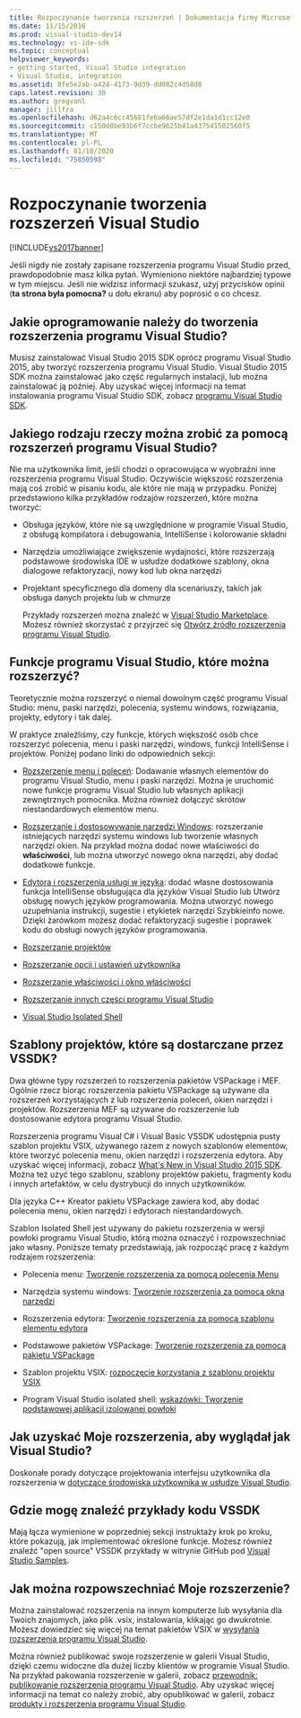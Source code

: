 ```yaml
---
title: Rozpoczynanie tworzenia rozszerzeń | Dokumentacja firmy Microsoft
ms.date: 11/15/2016
ms.prod: visual-studio-dev14
ms.technology: vs-ide-sdk
ms.topic: conceptual
helpviewer_keywords:
- getting started, Visual Studio integration
- Visual Studio, integration
ms.assetid: 8fe5e2ab-a424-4173-9d39-dd082c4d58d0
caps.latest.revision: 30
ms.author: gregvanl
manager: jillfra
ms.openlocfilehash: d62a4c6cc45681fe6a66ae57df2e1da1d1cc12e0
ms.sourcegitcommit: c150d0be93b6f7ccbe9625b41a437541502560f5
ms.translationtype: MT
ms.contentlocale: pl-PL
ms.lasthandoff: 01/10/2020
ms.locfileid: "75850598"
---
```

# <a name="starting-to-develop-visual-studio-extensions"></a>Rozpoczynanie tworzenia rozszerzeń Visual Studio
[!INCLUDE[vs2017banner](../includes/vs2017banner.md)]

Jeśli nigdy nie zostały zapisane rozszerzenia programu Visual Studio przed, prawdopodobnie masz kilka pytań. Wymieniono niektóre najbardziej typowe w tym miejscu. Jeśli nie widzisz informacji szukasz, użyj przycisków opinii (**ta strona była pomocna?** u dołu ekranu) aby poprosić o co chcesz.

## <a name="what-software-do-i-need-to-develop-visual-studio-extensions"></a>Jakie oprogramowanie należy do tworzenia rozszerzenia programu Visual Studio?
 Musisz zainstalować Visual Studio 2015 SDK oprócz programu Visual Studio 2015, aby tworzyć rozszerzenia programu Visual Studio.   Visual Studio 2015 SDK można zainstalować jako część regularnych instalacji, lub można zainstalować ją później. Aby uzyskać więcej informacji na temat instalowania programu Visual Studio SDK, zobacz [programu Visual Studio SDK](../extensibility/visual-studio-sdk.md).

## <a name="what-kinds-of-things-can-i-do-with-visual-studio-extensions"></a>Jakiego rodzaju rzeczy można zrobić za pomocą rozszerzeń programu Visual Studio?
 Nie ma użytkownika limit, jeśli chodzi o opracowująca w wyobraźni inne rozszerzenia programu Visual Studio. Oczywiście większość rozszerzenia mają coś zrobić w pisaniu kodu, ale które nie mają w przypadku. Poniżej przedstawiono kilka przykładów rodzajów rozszerzeń, które można tworzyć:

- Obsługa języków, które nie są uwzględnione w programie Visual Studio, z obsługą kompilatora i debugowania, IntelliSense i kolorowanie składni

- Narzędzia umożliwiające zwiększenie wydajności, które rozszerzają podstawowe środowiska IDE w usłudze dodatkowe szablony, okna dialogowe refaktoryzacji, nowy kod lub okna narzędzi

- Projektant specyficznego dla domeny dla scenariuszy, takich jak obsługa danych projektu lub w chmurze

  Przykłady rozszerzeń można znaleźć w [Visual Studio Marketplace](https://marketplace.visualstudio.com/). Możesz również skorzystać z przyjrzeć się [Otwórz źródło rozszerzenia programu Visual Studio](https://github.com/Microsoft/extendvs/blob/master/CommunityExtensions.md).

## <a name="which-visual-studio-features-can-i-extend"></a>Funkcje programu Visual Studio, które można rozszerzyć?
 Teoretycznie można rozszerzyć o niemal dowolnym część programu Visual Studio: menu, paski narzędzi, polecenia, systemu windows, rozwiązania, projekty, edytory i tak dalej.

 W praktyce znaleźliśmy, czy funkcje, których większość osób chce rozszerzyć polecenia, menu i paski narzędzi, windows, funkcji IntelliSense i projektów. Poniżej podano linki do odpowiednich sekcji:

- [Rozszerzenie menu i poleceń](../extensibility/extending-menus-and-commands.md): Dodawanie własnych elementów do programu Visual Studio, menu i paski narzędzi. Można je uruchomić nowe funkcje programu Visual Studio lub własnych aplikacji zewnętrznych pomocnika. Można również dołączyć skrótów niestandardowych elementów menu.

- [Rozszerzanie i dostosowywanie narzędzi Windows](../extensibility/extending-and-customizing-tool-windows.md): rozszerzanie istniejących narzędzi systemu windows lub tworzenie własnych narzędzi okien. Na przykład można dodać nowe właściwości do **właściwości**, lub można utworzyć nowego okna narzędzi, aby dodać dodatkowe funkcje.

- [Edytora i rozszerzenia usługi w języka](../extensibility/editor-and-language-service-extensions.md): dodać własne dostosowania funkcja IntelliSense obsługująca dla języków Visual Studio lub Utwórz obsługę nowych języków programowania. Można utworzyć nowego uzupełniania instrukcji, sugestie i etykietek narzędzi Szybkieinfo nowe. Dzięki żarówkom możesz dodać refaktoryzacji sugestie i poprawek kodu do obsługi nowych języków programowania.

- [Rozszerzanie projektów](../extensibility/extending-projects.md)

- [Rozszerzanie opcji i ustawień użytkownika](../extensibility/extending-user-settings-and-options.md)

- [Rozszerzanie właściwości i okno właściwości](../extensibility/extending-properties-and-the-property-window.md)

- [Rozszerzanie innych części programu Visual Studio](../extensibility/extending-other-parts-of-visual-studio.md)

- [Visual Studio Isolated Shell](../extensibility/visual-studio-isolated-shell.md)

## <a name="BKMK_ProjectTemplate"></a> Szablony projektów, które są dostarczane przez VSSDK?
 Dwa główne typy rozszerzeń to rozszerzenia pakietów VSPackage i MEF. Ogólnie rzecz biorąc rozszerzenia pakietu VSPackage są używane dla rozszerzeń korzystających z lub rozszerzenia poleceń, okien narzędzi i projektów. Rozszerzenia MEF są używane do rozszerzenie lub dostosowanie edytora programu Visual Studio.

 Rozszerzenia programu Visual C# i Visual Basic VSSDK udostępnia pusty szablon projektu VSIX, używanego razem z nowych szablonów elementów, które tworzyć polecenia menu, okien narzędzi i rozszerzenia edytora. Aby uzyskać więcej informacji, zobacz [What's New in Visual Studio 2015 SDK](../extensibility/what-s-new-in-the-visual-studio-2015-sdk.md). Można też użyć tego szablonu, szablony projektów pakietu, fragmenty kodu i innych artefaktów, w celu dystrybucji do innych użytkowników.

 Dla języka C++ Kreator pakietu VSPackage zawiera kod, aby dodać polecenia menu, okien narzędzi i edytorach niestandardowych.

 Szablon Isolated Shell jest używany do pakietu rozszerzenia w wersji powłoki programu Visual Studio, którą można oznaczyć i rozpowszechniać jako własny. Poniższe tematy przedstawiają, jak rozpocząć pracę z każdym rodzajem rozszerzenia:

- Polecenia menu: [Tworzenie rozszerzenia za pomocą polecenia Menu](../extensibility/creating-an-extension-with-a-menu-command.md)

- Narzędzia systemu windows: [Tworzenie rozszerzenia za pomocą okna narzędzi](../extensibility/creating-an-extension-with-a-tool-window.md)

- Rozszerzenia edytora: [Tworzenie rozszerzenia za pomocą szablonu elementu edytora](../extensibility/creating-an-extension-with-an-editor-item-template.md)

- Podstawowe pakietów VSPackage: [Tworzenie rozszerzenia za pomocą pakietu VSPackage](../extensibility/creating-an-extension-with-a-vspackage.md)

- Szablon projektu VSIX: [rozpoczęcie korzystania z szablonu projektu VSIX](../extensibility/getting-started-with-the-vsix-project-template.md)

- Program Visual Studio isolated shell: [wskazówki: Tworzenie podstawowej aplikacji izolowanej powłoki](../extensibility/walkthrough-creating-a-basic-isolated-shell-application.md)

## <a name="how-do-i-get-my-extension-to-look-like-visual-studio"></a>Jak uzyskać Moje rozszerzenia, aby wyglądał jak Visual Studio?
 Doskonałe porady dotyczące projektowania interfejsu użytkownika dla rozszerzenia w [dotyczące środowiska użytkownika w usłudze Visual Studio](../extensibility/ux-guidelines/visual-studio-user-experience-guidelines.md).

## <a name="where-can-i-find-examples-of-vssdk-code"></a>Gdzie mogę znaleźć przykłady kodu VSSDK
 Mają łącza wymienione w poprzedniej sekcji instruktaży krok po kroku, które pokazują, jak implementować określone funkcje. Możesz również znaleźć "open source" VSSDK przykłady w witrynie GitHub pod [Visual Studio Samples](https://github.com/Microsoft/VSSDK-Extensibility-Samples).

## <a name="how-can-i-distribute-my-extension"></a>Jak można rozpowszechniać Moje rozszerzenie?
 Można zainstalować rozszerzenia na innym komputerze lub wysyłania dla Twoich znajomych, jako plik .vsix, instalowania, klikając go dwukrotnie. Możesz dowiedzieć się więcej na temat pakietów VSIX w [wysyłania rozszerzenia programu Visual Studio](../extensibility/shipping-visual-studio-extensions.md).

 Można również publikować swoje rozszerzenie w galerii Visual Studio, dzięki czemu widoczne dla dużej liczby klientów w programie Visual Studio. Na przykład pakowania rozszerzenie w galerii, zobacz [przewodnik: publikowanie rozszerzenia programu Visual Studio](../extensibility/walkthrough-publishing-a-visual-studio-extension.md). Aby uzyskać więcej informacji na temat co należy zrobić, aby opublikować w galerii, zobacz [produkty i rozszerzenia programu Visual Studio](https://visualstudiogallery.msdn.microsoft.com/).
